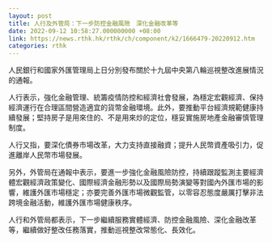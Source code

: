 ```yaml
---
layout: post
title: 人行及外管局：下一步防控金融風險　深化金融改革等
date: 2022-09-12 10:58:27.000000000 +08:00
link: https://news.rthk.hk/rthk/ch/component/k2/1666479-20220912.htm
categories: rthk
---
```


人民銀行和國家外匯管理局上日分別發布關於十九屆中央第八輪巡視整改進展情況的通報。

人行表示，強化金融管理、統籌疫情防控和經濟社會發展，為穩定宏觀經濟、保持經濟運行在合理區間營造適宜的貨幣金融環境。此外，要推動平台經濟規範健康持續發展；堅持房子是用來住的、不是用來炒的定位，穩妥實施房地產金融審慎管理制度。

人行又指，要深化債券市場改革，大力支持直接融資；提升人民幣資產吸引力，促進離岸人民幣市場發展。

另外，外管局在通報中表示，要進一步強化金融風險防控，持續跟蹤監測主要經濟體宏觀經濟政策變化、國際經濟金融形勢以及國際局勢演變等對國內外匯市場的影響，維護外匯市場穩定；亦要完善外匯市場微觀監管，以零容忍態度嚴厲打擊非法跨境金融活動，維護外匯市場健康秩序。

人行和外管局都表示，下一步繼續服務實體經濟、防控金融風險、深化金融改革等，繼續做好整改任務落實，推動巡視整改常態化、長效化。
